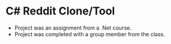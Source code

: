 # C# Reddit Clone/Tool

- Project was an assignment from a  .Net course.
- Project was completed with a group member from the class.
